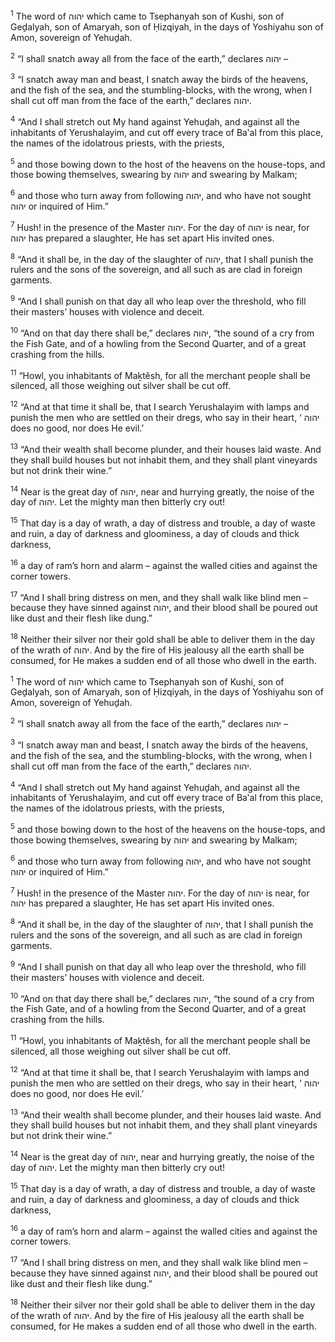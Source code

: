 <sup>1</sup> The word of יהוה which came to Tsephanyah son of Kushi, son of Geḏalyah, son of Amaryah, son of Ḥizqiyah, in the days of Yoshiyahu son of Amon, sovereign of Yehuḏah.

<sup>2</sup> “I shall snatch away all from the face of the earth,” declares יהוה –

<sup>3</sup> “I snatch away man and beast, I snatch away the birds of the heavens, and the fish of the sea, and the stumbling-blocks, with the wrong, when I shall cut off man from the face of the earth,” declares יהוה.

<sup>4</sup> “And I shall stretch out My hand against Yehuḏah, and against all the inhabitants of Yerushalayim, and cut off every trace of Ba‛al from this place, the names of the idolatrous priests, with the priests,

<sup>5</sup> and those bowing down to the host of the heavens on the house-tops, and those bowing themselves, swearing by יהוה and swearing by Malkam;

<sup>6</sup> and those who turn away from following יהוה, and who have not sought יהוה or inquired of Him.”

<sup>7</sup> Hush! in the presence of the Master יהוה. For the day of יהוה is near, for יהוה has prepared a slaughter, He has set apart His invited ones.

<sup>8</sup> “And it shall be, in the day of the slaughter of יהוה, that I shall punish the rulers and the sons of the sovereign, and all such as are clad in foreign garments.

<sup>9</sup> “And I shall punish on that day all who leap over the threshold, who fill their masters’ houses with violence and deceit.

<sup>10</sup> “And on that day there shall be,” declares יהוה, “the sound of a cry from the Fish Gate, and of a howling from the Second Quarter, and of a great crashing from the hills.

<sup>11</sup> “Howl, you inhabitants of Maḵtĕsh, for all the merchant people shall be silenced, all those weighing out silver shall be cut off.

<sup>12</sup> “And at that time it shall be, that I search Yerushalayim with lamps and punish the men who are settled on their dregs, who say in their heart, ‘ יהוה does no good, nor does He evil.’

<sup>13</sup> “And their wealth shall become plunder, and their houses laid waste. And they shall build houses but not inhabit them, and they shall plant vineyards but not drink their wine.”

<sup>14</sup> Near is the great day of יהוה, near and hurrying greatly, the noise of the day of יהוה. Let the mighty man then bitterly cry out!

<sup>15</sup> That day is a day of wrath, a day of distress and trouble, a day of waste and ruin, a day of darkness and gloominess, a day of clouds and thick darkness,

<sup>16</sup> a day of ram’s horn and alarm – against the walled cities and against the corner towers.

<sup>17</sup> “And I shall bring distress on men, and they shall walk like blind men – because they have sinned against יהוה, and their blood shall be poured out like dust and their flesh like dung.”

<sup>18</sup> Neither their silver nor their gold shall be able to deliver them in the day of the wrath of יהוה. And by the fire of His jealousy all the earth shall be consumed, for He makes a sudden end of all those who dwell in the earth.

<sup>1</sup> The word of יהוה which came to Tsephanyah son of Kushi, son of Geḏalyah, son of Amaryah, son of Ḥizqiyah, in the days of Yoshiyahu son of Amon, sovereign of Yehuḏah.

<sup>2</sup> “I shall snatch away all from the face of the earth,” declares יהוה –

<sup>3</sup> “I snatch away man and beast, I snatch away the birds of the heavens, and the fish of the sea, and the stumbling-blocks, with the wrong, when I shall cut off man from the face of the earth,” declares יהוה.

<sup>4</sup> “And I shall stretch out My hand against Yehuḏah, and against all the inhabitants of Yerushalayim, and cut off every trace of Ba‛al from this place, the names of the idolatrous priests, with the priests,

<sup>5</sup> and those bowing down to the host of the heavens on the house-tops, and those bowing themselves, swearing by יהוה and swearing by Malkam;

<sup>6</sup> and those who turn away from following יהוה, and who have not sought יהוה or inquired of Him.”

<sup>7</sup> Hush! in the presence of the Master יהוה. For the day of יהוה is near, for יהוה has prepared a slaughter, He has set apart His invited ones.

<sup>8</sup> “And it shall be, in the day of the slaughter of יהוה, that I shall punish the rulers and the sons of the sovereign, and all such as are clad in foreign garments.

<sup>9</sup> “And I shall punish on that day all who leap over the threshold, who fill their masters’ houses with violence and deceit.

<sup>10</sup> “And on that day there shall be,” declares יהוה, “the sound of a cry from the Fish Gate, and of a howling from the Second Quarter, and of a great crashing from the hills.

<sup>11</sup> “Howl, you inhabitants of Maḵtĕsh, for all the merchant people shall be silenced, all those weighing out silver shall be cut off.

<sup>12</sup> “And at that time it shall be, that I search Yerushalayim with lamps and punish the men who are settled on their dregs, who say in their heart, ‘ יהוה does no good, nor does He evil.’

<sup>13</sup> “And their wealth shall become plunder, and their houses laid waste. And they shall build houses but not inhabit them, and they shall plant vineyards but not drink their wine.”

<sup>14</sup> Near is the great day of יהוה, near and hurrying greatly, the noise of the day of יהוה. Let the mighty man then bitterly cry out!

<sup>15</sup> That day is a day of wrath, a day of distress and trouble, a day of waste and ruin, a day of darkness and gloominess, a day of clouds and thick darkness,

<sup>16</sup> a day of ram’s horn and alarm – against the walled cities and against the corner towers.

<sup>17</sup> “And I shall bring distress on men, and they shall walk like blind men – because they have sinned against יהוה, and their blood shall be poured out like dust and their flesh like dung.”

<sup>18</sup> Neither their silver nor their gold shall be able to deliver them in the day of the wrath of יהוה. And by the fire of His jealousy all the earth shall be consumed, for He makes a sudden end of all those who dwell in the earth.

